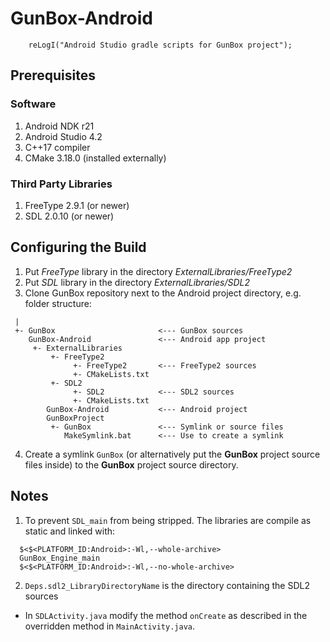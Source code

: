 GunBox-Android
==============

```
    reLogI("Android Studio gradle scripts for GunBox project");
```

## Prerequisites

### Software
1. Android NDK r21
2. Android Studio 4.2
3. C++17 compiler
4. CMake 3.18.0 (installed externally)

### Third Party Libraries
1. FreeType 2.9.1 (or newer)
2. SDL 2.0.10 (or newer)

## Configuring the Build

1. Put *FreeType* library in the directory *ExternalLibraries/FreeType2*
2. Put *SDL* library in the directory *ExternalLibraries/SDL2*
3. Clone GunBox repository next to the Android project directory, e.g. folder 
   structure:
```
 |
 +- GunBox                       <--- GunBox sources
    GunBox-Android               <--- Android app project
     +- ExternalLibraries
         +- FreeType2
              +- FreeType2       <--- FreeType2 sources
              +- CMakeLists.txt
         +- SDL2
              +- SDL2            <--- SDL2 sources
              +- CMakeLists.txt 
        GunBox-Android           <--- Android project
        GunBoxProject
         +- GunBox               <--- Symlink or source files
            MakeSymlink.bat      <--- Use to create a symlink
```
4. Create a symlink `GunBox` (or alternatively put the **GunBox** project source
   files inside) to the **GunBox** project source directory.

## Notes

1. To prevent `SDL_main` from being stripped. The libraries are compile as
   static and linked with:
```
  $<$<PLATFORM_ID:Android>:-Wl,--whole-archive>
  GunBox_Engine_main
  $<$<PLATFORM_ID:Android>:-Wl,--no-whole-archive>
```
2. `Deps.sdl2_LibraryDirectoryName` is the directory containing the SDL2 sources

* In `SDLActivity.java` modify the method `onCreate` as described in the
  overridden method in `MainActivity.java`.